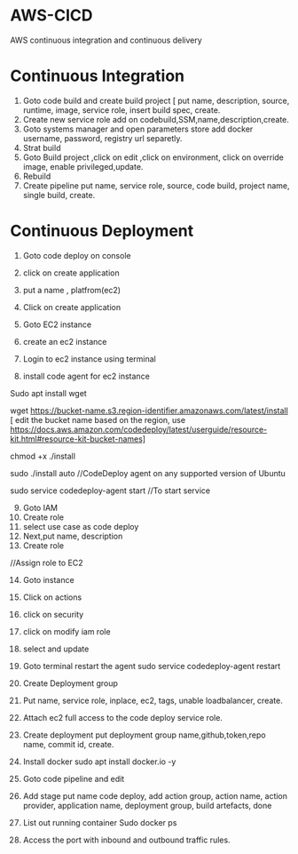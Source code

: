 # AWS-CICD
AWS continuous integration and continuous delivery


# Continuous Integration
1. Goto code build and create build project [ put name, description, source, runtime, image, service role, insert build spec, create.
2. Create new service role add on codebuild,SSM,name,description,create.
3. Goto systems manager and open parameters store add docker username, password, registry url separetly.
4. Strat build
5. Goto Build project ,click on edit ,click on environment, click on override image, enable privileged,update.
6. Rebuild
7. Create pipeline put name, service role, source, code build, project name, single build, create.

# Continuous Deployment
1. Goto code deploy on console
2. click on create application
3. put a name , platfrom(ec2)
4. Click on create application

5. Goto EC2 instance
6. create an ec2 instance

7. Login to ec2 instance using terminal
8. install code agent for ec2 instance

Sudo apt install wget

wget https://bucket-name.s3.region-identifier.amazonaws.com/latest/install
[ edit the bucket name based on the region, use https://docs.aws.amazon.com/codedeploy/latest/userguide/resource-kit.html#resource-kit-bucket-names]

chmod +x ./install

sudo ./install auto //CodeDeploy agent on any supported version of Ubuntu

sudo service codedeploy-agent start //To start service

9.  Goto IAM 
10. Create role
11. select use case as code deploy
12. Next,put name, description
13. Create role

//Assign role to EC2

14. Goto instance
15. Click on actions
16. click on security
17. click on modify iam role
18. select and update

19. Goto terminal restart the agent sudo service codedeploy-agent restart
20. Create Deployment group
21. Put name, service role, inplace, ec2, tags, unable loadbalancer, create.

1. Attach ec2 full access to the code deploy service role.
2. Create deployment put deployment group name,github,token,repo name, commit id, create.
3. Install docker sudo apt install docker.io -y

25. Goto code pipeline and edit
26. Add stage put name code deploy, add action group, action name, action provider, application name, deployment group, build artefacts, done
27. List out running container Sudo docker  ps
28. Access the port with inbound and outbound traffic rules.

